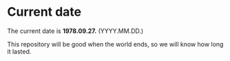 # Current date

The current date is **1978.09.27.** (YYYY.MM.DD.)

This repository will be good when the world ends, so we will know how long it lasted.